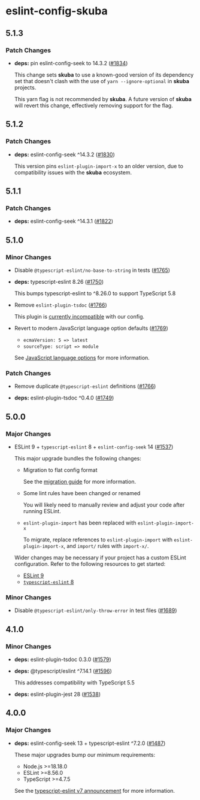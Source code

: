 # eslint-config-skuba

## 5.1.3

### Patch Changes

- **deps:** pin eslint-config-seek to 14.3.2 ([#1834](https://github.com/seek-oss/skuba/pull/1834))

  This change sets **skuba** to use a known-good version of its dependency set that doesn't clash with the use of `yarn --ignore-optional` in **skuba** projects.

  This yarn flag is not recommended by **skuba**. A future version of **skuba** will revert this change, effectively removing support for the flag.

## 5.1.2

### Patch Changes

- **deps:** eslint-config-seek ^14.3.2 ([#1830](https://github.com/seek-oss/skuba/pull/1830))

  This version pins `eslint-plugin-import-x` to an older version, due to compatibility issues with the **skuba** ecosystem.

## 5.1.1

### Patch Changes

- **deps:** eslint-config-seek ^14.3.1 ([#1822](https://github.com/seek-oss/skuba/pull/1822))

## 5.1.0

### Minor Changes

- Disable `@typescript-eslint/no-base-to-string` in tests ([#1765](https://github.com/seek-oss/skuba/pull/1765))

- **deps:** typescript-eslint 8.26 ([#1750](https://github.com/seek-oss/skuba/pull/1750))

  This bumps typescript-eslint to ^8.26.0 to support TypeScript 5.8

- Remove `eslint-plugin-tsdoc` ([#1766](https://github.com/seek-oss/skuba/pull/1766))

  This plugin is [currently incompatible](https://github.com/microsoft/tsdoc/issues/374) with our config.

- Revert to modern JavaScript language option defaults ([#1769](https://github.com/seek-oss/skuba/pull/1769))

  - `ecmaVersion: 5 => latest`
  - `sourceType: script => module`

  See [JavaScript language options](https://eslint.org/docs/latest/use/configure/language-options#specifying-javascript-options) for more information.

### Patch Changes

- Remove duplicate `@typescript-eslint` definitions ([#1766](https://github.com/seek-oss/skuba/pull/1766))

- **deps:** eslint-plugin-tsdoc ^0.4.0 ([#1749](https://github.com/seek-oss/skuba/pull/1749))

## 5.0.0

### Major Changes

- ESLint 9 + `typescript-eslint` 8 + `eslint-config-seek` 14 ([#1537](https://github.com/seek-oss/skuba/pull/1537))

  This major upgrade bundles the following changes:

  - Migration to flat config format

    See the [migration guide](https://eslint.org/docs/latest/use/configure/migration-guide) for more information.

  - Some lint rules have been changed or renamed

    You will likely need to manually review and adjust your code after running ESLint.

  - `eslint-plugin-import` has been replaced with `eslint-plugin-import-x`

    To migrate, replace references to `eslint-plugin-import` with `eslint-plugin-import-x`, and `import/` rules with `import-x/`.

  Wider changes may be necessary if your project has a custom ESLint configuration. Refer to the following resources to get started:

  - [ESLint 9](https://eslint.org/docs/latest/use/migrate-to-9.0.0)
  - [`typescript-eslint` 8](https://typescript-eslint.io/blog/announcing-typescript-eslint-v8)

### Minor Changes

- Disable `@typescript-eslint/only-throw-error` in test files ([#1689](https://github.com/seek-oss/skuba/pull/1689))

## 4.1.0

### Minor Changes

- **deps:** eslint-plugin-tsdoc 0.3.0 ([#1579](https://github.com/seek-oss/skuba/pull/1579))

- **deps:** @typescript/eslint ^7.14.1 ([#1596](https://github.com/seek-oss/skuba/pull/1596))

  This addresses compatibility with TypeScript 5.5

- **deps:** eslint-plugin-jest 28 ([#1538](https://github.com/seek-oss/skuba/pull/1538))

## 4.0.0

### Major Changes

- **deps:** eslint-config-seek 13 + typescript-eslint ^7.2.0 ([#1487](https://github.com/seek-oss/skuba/pull/1487))

  These major upgrades bump our minimum requirements:

  - Node.js >=18.18.0
  - ESLint >=8.56.0
  - TypeScript >=4.7.5

  See the [typescript-eslint v7 announcement](https://typescript-eslint.io/blog/announcing-typescript-eslint-v7/) for more information.
